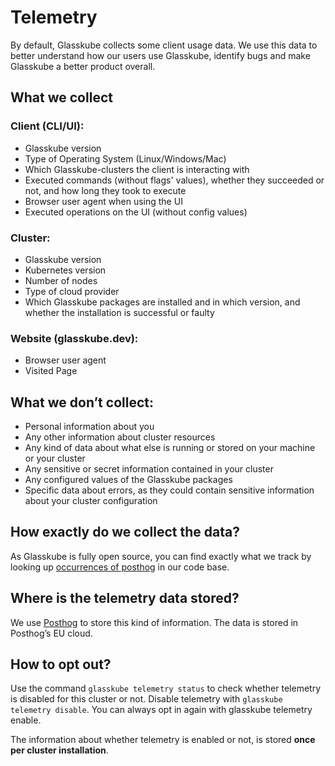 # Telemetry

By default, Glasskube collects some client usage data. We use this data to better understand how our users use Glasskube, identify bugs and make Glasskube a better product overall.

## What we collect 

### Client (CLI/UI):

- Glasskube version
- Type of Operating System (Linux/Windows/Mac)
- Which Glasskube-clusters the client is interacting with
- Executed commands (without flags' values), whether they succeeded or not, and how long they took to execute
- Browser user agent when using the UI
- Executed operations on the UI (without config values)

### Cluster:

- Glasskube version
- Kubernetes version
- Number of nodes
- Type of cloud provider
- Which Glasskube packages are installed and in which version, and whether the installation is successful or faulty

### Website (glasskube.dev):

- Browser user agent
- Visited Page

## What we **don’t** collect:
- Personal information about you
- Any other information about cluster resources
- Any kind of data about what else is running or stored on your machine or your cluster
- Any sensitive or secret information contained in your cluster
- Any configured values of the Glasskube packages
- Specific data about errors, as they could contain sensitive information about your cluster configuration

## How exactly do we collect the data?

As Glasskube is fully open source, you can find exactly what we track by looking up [occurrences of posthog](https://github.com/search?q=repo%3Aglasskube%2Fglasskube%20posthog&type=code) in our code base.

## Where is the telemetry data stored?

We use [Posthog](https://posthog.com/) to store this kind of information. The data is stored in Posthog’s EU cloud. 

## How to opt out? 

Use the command `glasskube telemetry status` to check whether telemetry is disabled for this cluster or not. Disable telemetry with `glasskube telemetry disable`. You can always opt in again with glasskube telemetry enable. 

The information about whether telemetry is enabled or not, is stored **once per cluster installation**. 